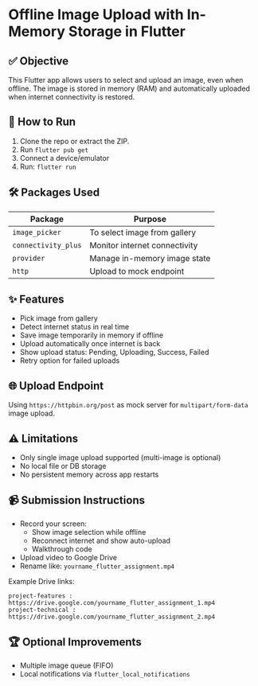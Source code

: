 
# Offline Image Upload with In-Memory Storage in Flutter

## ✅ Objective
This Flutter app allows users to select and upload an image, even when offline. The image is stored in memory (RAM) and automatically uploaded when internet connectivity is restored.

## 🚀 How to Run

1. Clone the repo or extract the ZIP.
2. Run `flutter pub get`
3. Connect a device/emulator
4. Run: `flutter run`

## 🛠️ Packages Used

| Package             | Purpose                         |
|---------------------|----------------------------------|
| `image_picker`      | To select image from gallery     |
| `connectivity_plus` | Monitor internet connectivity    |
| `provider`          | Manage in-memory image state     |
| `http`              | Upload to mock endpoint          |

## ✨ Features

- Pick image from gallery
- Detect internet status in real time
- Save image temporarily in memory if offline
- Upload automatically once internet is back
- Show upload status: Pending, Uploading, Success, Failed
- Retry option for failed uploads

## 🌐 Upload Endpoint

Using `https://httpbin.org/post` as mock server for `multipart/form-data` image upload.

## ⚠️ Limitations

- Only single image upload supported (multi-image is optional)
- No local file or DB storage
- No persistent memory across app restarts

## 📹 Submission Instructions

- Record your screen:
  - Show image selection while offline
  - Reconnect internet and show auto-upload
  - Walkthrough code
- Upload video to Google Drive
- Rename like: `yourname_flutter_assignment.mp4`

Example Drive links:
```
project-features : https://drive.google.com/yourname_flutter_assignment_1.mp4
project-technical : https://drive.google.com/yourname_flutter_assignment_2.mp4
```

## 🏆 Optional Improvements

- Multiple image queue (FIFO)
- Local notifications via `flutter_local_notifications`
